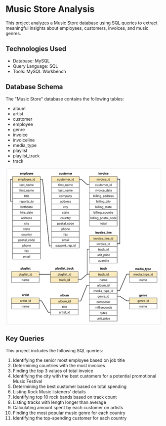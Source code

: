 
# Music Store Analysis

This project analyzes a Music Store database using SQL queries to extract meaningful insights about employees, customers, invoices, and music genres.


## Technologies Used

- Database: MySQL
- Query Language: SQL
- Tools: MySQL Workbench
## Database Schema

The "Music Store" database contains the following tables:

- album
- artist
- customer
- employee
- genre
- invoice
- invoiceline
- media_type
- playlist
- playlist_track
- track

![App Screenshot](https://github.com/harrshyadav24/Music-Store-Analysis/blob/main/schema_diagram.png)

## Key Queries

This project includes the following SQL queries:

1. Identifying the senior most employee based on job title
2. Determining countries with the most invoices
3. Finding the top 3 values of total invoice
4. Identifying the city with the best customers for a potential promotional Music Festival
5. Determining the best customer based on total spending
6. Listing Rock Music listeners' details
7. Identifying top 10 rock bands based on track count
8. Listing tracks with length longer than average
9. Calculating amount spent by each customer on artists
10. Finding the most popular music genre for each country
11. Identifying the top-spending customer for each country